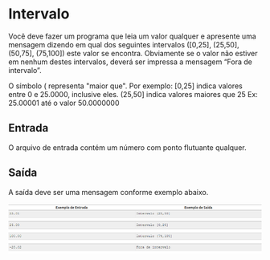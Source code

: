 # Intervalo
Você deve fazer um programa que leia um valor qualquer e apresente uma mensagem dizendo em qual dos seguintes intervalos ([0,25], (25,50], (50,75], (75,100]) este valor se encontra. Obviamente se o valor não estiver em nenhum destes intervalos, deverá ser impressa a mensagem “Fora de intervalo”.

O símbolo ( representa "maior que". Por exemplo:
[0,25]  indica valores entre 0 e 25.0000, inclusive eles.
(25,50] indica valores maiores que 25 Ex: 25.00001 até o valor 50.0000000

## Entrada
O arquivo de entrada contém um número com ponto flutuante qualquer.

## Saída
A saída deve ser uma mensagem conforme exemplo abaixo.

![alt text](image.png)